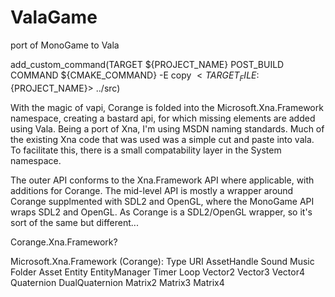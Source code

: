 # ValaGame

port of MonoGame to Vala



add_custom_command(TARGET ${PROJECT_NAME} 
                   POST_BUILD
                   COMMAND ${CMAKE_COMMAND} -E copy $<TARGET_FILE:${PROJECT_NAME}> ../src)


With the magic of vapi, Corange is folded into the Microsoft.Xna.Framework namespace,
creating a bastard api, for which missing elements are added using Vala. Being a port of Xna, I'm using MSDN naming standards. Much of the existing Xna code that was used was a simple cut and paste into vala. To facilitate this, there is a small compatability layer in the System namespace.

The outer API conforms to the Xna.Framework API where applicable, with additions for Corange. The mid-level API is mostly a wrapper around Corange supplmented with SDL2 and OpenGL, where the MonoGame API wraps SDL2 and OpenGL. As Corange is a SDL2/OpenGL wrapper, so it's sort of the same but different... 

Corange.Xna.Framework?

Microsoft.Xna.Framework (Corange):
    Type
    URI
    AssetHandle
    Sound
    Music
    Folder
    Asset
    Entity
    EntityManager
    Timer
    Loop
    Vector2
    Vector3
    Vector4
    Quaternion
    DualQuaternion
    Matrix2
    Matrix3
    Matrix4
